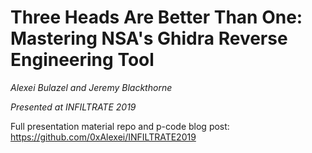 # Three Heads Are Better Than One: Mastering NSA's Ghidra Reverse Engineering Tool

*Alexei Bulazel and Jeremy Blackthorne*

*Presented at INFILTRATE 2019*

Full presentation material repo and p-code blog post: https://github.com/0xAlexei/INFILTRATE2019
